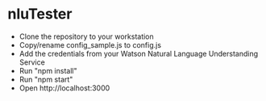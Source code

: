 # nluTester
- Clone the repository to your workstation
- Copy/rename config_sample.js to config.js
- Add the credentials from your Watson Natural Language Understanding Service
- Run "npm install"
- Run "npm start"
- Open http://localhost:3000
